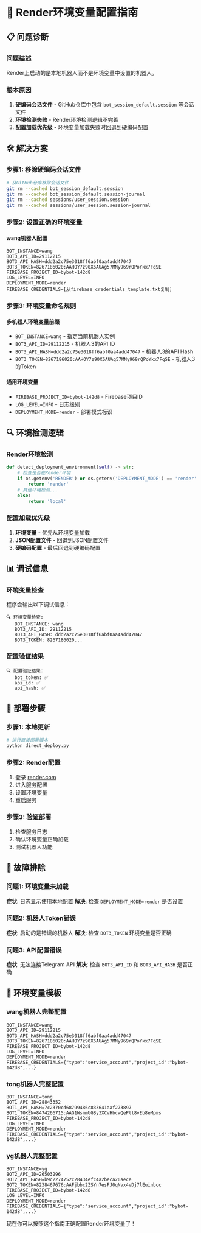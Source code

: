 # 🔧 Render环境变量配置指南

## 📋 **问题诊断**

### **问题描述**
Render上启动的是本地机器人而不是环境变量中设置的机器人。

### **根本原因**
1. **硬编码会话文件** - GitHub仓库中包含 `bot_session_default.session` 等会话文件
2. **环境检测失败** - Render环境检测逻辑不完善
3. **配置加载优先级** - 环境变量加载失败时回退到硬编码配置

## 🛠️ **解决方案**

### **步骤1: 移除硬编码会话文件**
```bash
# 从GitHub仓库移除会话文件
git rm --cached bot_session_default.session
git rm --cached bot_session_default.session-journal
git rm --cached sessions/user_session.session
git rm --cached sessions/user_session.session-journal
```

### **步骤2: 设置正确的环境变量**

#### **wang机器人配置**
```
BOT_INSTANCE=wang
BOT3_API_ID=29112215
BOT3_API_HASH=ddd2a2c75e3018ff6abf0aa4add47047
BOT3_TOKEN=8267186020:AAHOY7z90X6AUAg57MNy969rQPoYkx7FqSE
FIREBASE_PROJECT_ID=bybot-142d8
LOG_LEVEL=INFO
DEPLOYMENT_MODE=render
FIREBASE_CREDENTIALS=[从firebase_credentials_template.txt复制]
```

### **步骤3: 环境变量命名规则**

#### **多机器人环境变量前缀**
- `BOT_INSTANCE=wang` - 指定当前机器人实例
- `BOT3_API_ID=29112215` - 机器人3的API ID
- `BOT3_API_HASH=ddd2a2c75e3018ff6abf0aa4add47047` - 机器人3的API Hash
- `BOT3_TOKEN=8267186020:AAHOY7z90X6AUAg57MNy969rQPoYkx7FqSE` - 机器人3的Token

#### **通用环境变量**
- `FIREBASE_PROJECT_ID=bybot-142d8` - Firebase项目ID
- `LOG_LEVEL=INFO` - 日志级别
- `DEPLOYMENT_MODE=render` - 部署模式标识

## 🔍 **环境检测逻辑**

### **Render环境检测**
```python
def detect_deployment_environment(self) -> str:
    # 检查是否在Render环境
    if os.getenv('RENDER') or os.getenv('DEPLOYMENT_MODE') == 'render':
        return 'render'
    # 其他环境检测...
    else:
        return 'local'
```

### **配置加载优先级**
1. **环境变量** - 优先从环境变量加载
2. **JSON配置文件** - 回退到JSON配置文件
3. **硬编码配置** - 最后回退到硬编码配置

## 📊 **调试信息**

### **环境变量检查**
程序会输出以下调试信息：
```
🔍 环境变量检查:
   BOT_INSTANCE: wang
   BOT3_API_ID: 29112215
   BOT3_API_HASH: ddd2a2c75e3018ff6abf0aa4add47047
   BOT3_TOKEN: 8267186020...
```

### **配置验证结果**
```
🔍 配置验证结果:
   bot_token: ✅
   api_id: ✅
   api_hash: ✅
```

## 🚀 **部署步骤**

### **步骤1: 本地更新**
```bash
# 运行直接部署脚本
python direct_deploy.py
```

### **步骤2: Render配置**
1. 登录 [render.com](https://render.com)
2. 进入服务配置
3. 设置环境变量
4. 重启服务

### **步骤3: 验证部署**
1. 检查服务日志
2. 确认环境变量正确加载
3. 测试机器人功能

## 🔧 **故障排除**

### **问题1: 环境变量未加载**
**症状**: 日志显示使用本地配置
**解决**: 检查 `DEPLOYMENT_MODE=render` 是否设置

### **问题2: 机器人Token错误**
**症状**: 启动的是错误的机器人
**解决**: 检查 `BOT3_TOKEN` 环境变量是否正确

### **问题3: API配置错误**
**症状**: 无法连接Telegram API
**解决**: 检查 `BOT3_API_ID` 和 `BOT3_API_HASH` 是否正确

## 📝 **环境变量模板**

### **wang机器人完整配置**
```
BOT_INSTANCE=wang
BOT3_API_ID=29112215
BOT3_API_HASH=ddd2a2c75e3018ff6abf0aa4add47047
BOT3_TOKEN=8267186020:AAHOY7z90X6AUAg57MNy969rQPoYkx7FqSE
FIREBASE_PROJECT_ID=bybot-142d8
LOG_LEVEL=INFO
DEPLOYMENT_MODE=render
FIREBASE_CREDENTIALS={"type":"service_account","project_id":"bybot-142d8",...}
```

### **tong机器人完整配置**
```
BOT_INSTANCE=tong
BOT1_API_ID=28843352
BOT1_API_HASH=7c2370cd68799486c833641aaf273897
BOT1_TOKEN=8474266715:AAG1WsmmUGBy3XCvHbcwQePll8vEb8eMpms
FIREBASE_PROJECT_ID=bybot-142d8
LOG_LEVEL=INFO
DEPLOYMENT_MODE=render
FIREBASE_CREDENTIALS={"type":"service_account","project_id":"bybot-142d8",...}
```

### **yg机器人完整配置**
```
BOT_INSTANCE=yg
BOT2_API_ID=26503296
BOT2_API_HASH=b9c2274752c28434efc4a2beca20aece
BOT2_TOKEN=8238467676:AAFjbbc2ZSYn7esFJ0qNvx4vDj7lEuinbcc
FIREBASE_PROJECT_ID=bybot-142d8
LOG_LEVEL=INFO
DEPLOYMENT_MODE=render
FIREBASE_CREDENTIALS={"type":"service_account","project_id":"bybot-142d8",...}
```

现在你可以按照这个指南正确配置Render环境变量了！
